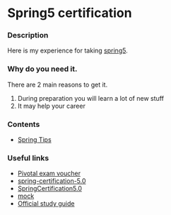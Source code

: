 # Spring5 certification

### Description
Here is my experience for taking [spring5](https://store.education.pivotal.io/confirm-course?courseid=EDU-1202).

### Why do you need it.
There are 2 main reasons to get it.
1. During preparation you will learn a lot of new stuff
2. It may help your career

### Contents
* [Spring Tips](https://github.com/dgaydukov/cert-spring5/blob/master/files/spring5.md)


### Useful links
* [Pivotal exam voucher](https://store.education.pivotal.io/confirm-course?courseid=EDU-1202)
* [spring-certification-5.0](https://github.com/vshemyako/spring-certification-5.0)
* [SpringCertification5.0](https://github.com/MrR0807/SpringCertification5.0)
* [mock](http://itestjava.com/java-certification-practice-tests/product/enter.do?product=SPRING-CORE50)
* [Official study guide](https://www.amazon.com/Pivotal-Certified-Professional-Spring-Developer/dp/1484251350)